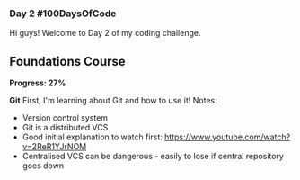 ### Day 2 #100DaysOfCode

Hi guys! Welcome to Day 2 of my coding challenge.

## Foundations Course
**Progress: 27%**

**Git**
First, I'm learning about Git and how to use it!
Notes:
- Version control system
- Git is a distributed VCS
- Good initial explanation to watch first: https://www.youtube.com/watch?v=2ReR1YJrNOM
- Centralised VCS can be dangerous - easily to lose if central repository goes down

